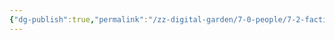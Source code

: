```yaml
---
{"dg-publish":true,"permalink":"/zz-digital-garden/7-0-people/7-2-factions/7-12-ministry-of-magic/"}
---
```


